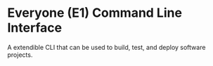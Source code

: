 # Everyone (E1) Command Line Interface

A extendible CLI that can be used to build, test, and deploy software projects.